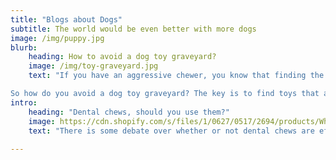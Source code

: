 ```yaml
---
title: "Blogs about Dogs"
subtitle: The world would be even better with more dogs
image: /img/puppy.jpg
blurb:
    heading: How to avoid a dog toy graveyard?
    image: /img/toy-graveyard.jpg
    text: "If you have an aggressive chewer, you know that finding the right toys can be a challenge. It seems like as soon as you buy a new toy, it ends up in the dog toy graveyard.

So how do you avoid a dog toy graveyard? The key is to find toys that are durable and designed for aggressive chewers. These toys are generally  made of tougher materials like rubber or nylon. And they often have a reinforced design that can stand up to some serious chewing. If you want to go for a soft toy, try get one without stuffing, strong fabric, and double stitching at all of the seams."
intro:
    heading: "Dental chews, should you use them?"
    image: https://cdn.shopify.com/s/files/1/0627/0517/2694/products/WhimzeesPuppyXS-SmDentalChews2_900x.jpg?v=1649748008g
    text: "There is some debate over whether or not dental chews are effective in cleaning a dog's teeth. In general it is best not to just rely  on dental chews to clean your dog's teeth. It is still important to brush your dog's teeth regularly, in order to ensure optimum dental health. However, if used in conjunction with regular brushing, dental chews can be a helpful way to keep your dog's teeth clean and healthy."
    
---
```


